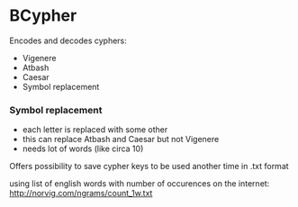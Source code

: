 # BCypher
Encodes and decodes cyphers:
   * Vigenere
   * Atbash
   * Caesar
   * Symbol replacement

### Symbol replacement
  - each letter is replaced with some other
  - this can replace Atbash and Caesar but not Vigenere
  - needs lot of words (like circa 10)

Offers possibility to save cypher keys to be used another time in .txt format


using list of english words with number of occurences on the internet: http://norvig.com/ngrams/count_1w.txt
